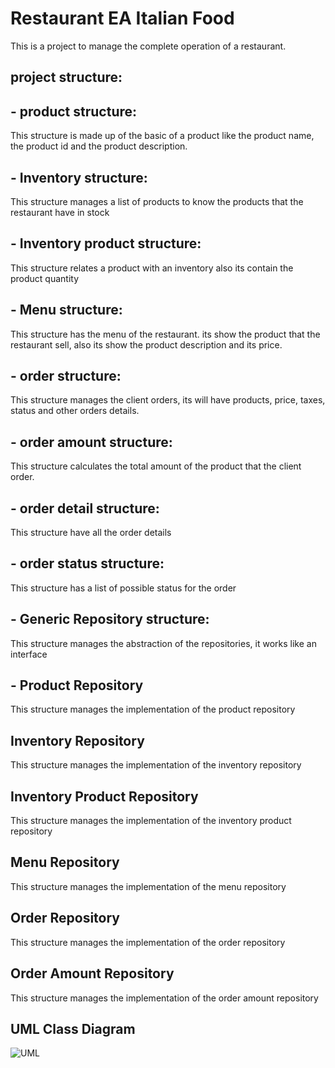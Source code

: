 # Restaurant EA Italian Food

This is a project to manage the complete operation of a restaurant.

## project structure:

 ## - product structure:

   This structure is made up of the basic of a product like the product name, the product id and
   the product description.

## - Inventory structure:

   This structure manages a list of products to know the products that the restaurant have in stock  

## - Inventory product structure:

   This structure relates a product with an inventory also its contain the product quantity

## - Menu structure:

   This structure has the menu of the restaurant. its show the product that the restaurant sell,
   also its show the product description and its price.

## - order structure:

   This structure manages the client orders, its will have products, price, taxes, status and
   other orders details.

## - order amount structure:

   This structure calculates the total amount of the product that the client order.

## - order detail structure:

   This structure have all the order details

## - order status structure:

   This structure has a list of possible status for the order

##  - Generic Repository structure:

   This structure manages the abstraction of the repositories, it works like an interface

## - Product Repository

   This structure manages the implementation of the product repository

## Inventory Repository

   This structure manages the implementation of the inventory repository

## Inventory Product Repository

   This structure manages the implementation of the inventory product repository

## Menu Repository

   This structure manages the implementation of the menu repository

## Order Repository

   This structure manages the implementation of the order repository

## Order Amount Repository

   This structure manages the implementation of the order amount repository

## UML Class Diagram

![UML](https://github.com/eapg/restaurant/blob/feature/order_amount_repository/UML_Diagram.png?raw=true)

